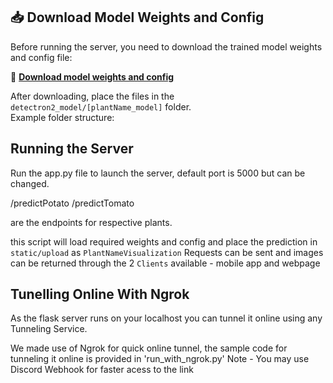 
## 📥 Download Model Weights and Config

Before running the server, you need to download the trained model weights and config file:

🔗 **[Download model weights and config](https://drive.google.com/file/d/FILE_ID/view?usp=sharing)**

After downloading, place the files in the `detectron2_model/[plantName_model]` folder.  
Example folder structure:


## Running the Server
Run the app.py file to launch the server, default port is 5000 but can be changed. 

/predictPotato
/predictTomato
 
are the endpoints for respective plants.

this script will load required weights and config and place the prediction in `static/upload` as `PlantNameVisualization` Requests can be sent and images can be returned through the 2 `Clients` available - mobile app and webpage

## Tunelling Online With Ngrok

As the flask server runs on your localhost you can tunnel it online using any Tunneling Service. 

We made use of Ngrok for quick online tunnel, the sample code for tunneling it online is provided in 'run_with_ngrok.py'
Note - You may use Discord Webhook for faster acess to the link 
